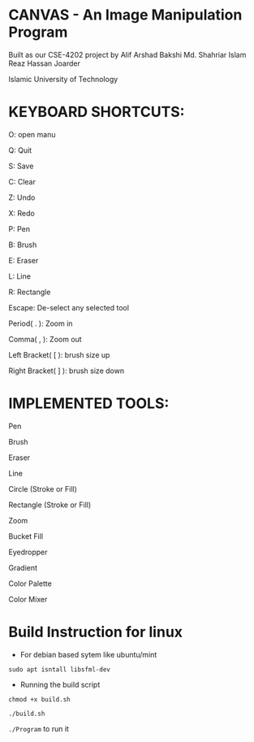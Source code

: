 # CANVAS - An Image Manipulation Program

Built as our CSE-4202 project by
Alif Arshad Bakshi
Md. Shahriar Islam
Reaz Hassan Joarder

Islamic University of Technology

# KEYBOARD SHORTCUTS:

O: open manu

Q: Quit

S: Save

C: Clear

Z: Undo

X: Redo

P: Pen

B: Brush

E: Eraser

L: Line

R: Rectangle

Escape: De-select any selected tool

Period( . ): Zoom in

Comma( , ): Zoom out

Left Bracket( [ ): brush size up 

Right Bracket( ] ): brush size down


# IMPLEMENTED TOOLS:

Pen

Brush

Eraser

Line

Circle (Stroke or Fill)

Rectangle (Stroke or Fill)

Zoom

Bucket Fill

Eyedropper

Gradient

Color Palette

Color Mixer


# Build Instruction for linux

- For debian based sytem like ubuntu/mint

`sudo apt isntall libsfml-dev`

- Running the build script

`chmod +x build.sh`

`./build.sh`

`./Program` to run it

